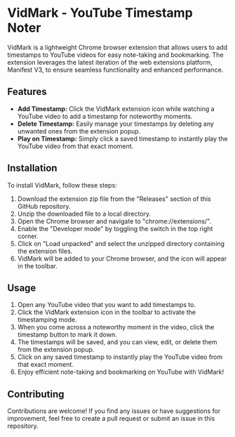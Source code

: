 VidMark - YouTube Timestamp Noter
=================================

VidMark is a lightweight Chrome browser extension that allows users to add timestamps to YouTube videos for easy note-taking and bookmarking. The extension leverages the latest iteration of the web extensions platform, Manifest V3, to ensure seamless functionality and enhanced performance.

Features
--------
- **Add Timestamp:** Click the VidMark extension icon while watching a YouTube video to add a timestamp for noteworthy moments.
- **Delete Timestamp:** Easily manage your timestamps by deleting any unwanted ones from the extension popup.
- **Play on Timestamp:** Simply click a saved timestamp to instantly play the YouTube video from that exact moment.

Installation
------------
To install VidMark, follow these steps:
1. Download the extension zip file from the "Releases" section of this GitHub repository.
2. Unzip the downloaded file to a local directory.
3. Open the Chrome browser and navigate to "chrome://extensions/".
4. Enable the "Developer mode" by toggling the switch in the top right corner.
5. Click on "Load unpacked" and select the unzipped directory containing the extension files.
6. VidMark will be added to your Chrome browser, and the icon will appear in the toolbar.

Usage
-----
1. Open any YouTube video that you want to add timestamps to.
2. Click the VidMark extension icon in the toolbar to activate the timestamping mode.
3. When you come across a noteworthy moment in the video, click the timestamp button to mark it down.
4. The timestamps will be saved, and you can view, edit, or delete them from the extension popup.
5. Click on any saved timestamp to instantly play the YouTube video from that exact moment.
6. Enjoy efficient note-taking and bookmarking on YouTube with VidMark!

Contributing
------------
Contributions are welcome! If you find any issues or have suggestions for improvement, feel free to create a pull request or submit an issue in this repository.
